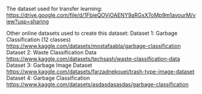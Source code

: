 The dataset used for transfer learning: https://drive.google.com/file/d/1FbieQOVjOAENY9aRGxX7oMp9m1avourM/view?usp=sharing 

Other online datasets used to create this dataset:
Dataset 1: Garbage Classification (12 classes) https://www.kaggle.com/datasets/mostafaabla/garbage-classification  
Dataset 2: Waste Classification Data https://www.kaggle.com/datasets/techsash/waste-classification-data
Dataset 3: Garbage Image Dataset https://www.kaggle.com/datasets/farzadnekouei/trash-type-image-dataset
Dataset 4: Garbage Classification https://www.kaggle.com/datasets/asdasdasasdas/garbage-classification
